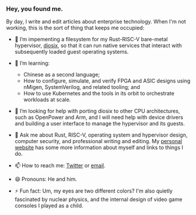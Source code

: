 ### Hey, you found me.

By day, I write and edit articles about enterprise technology. When I'm not working, this is the sort of thing that keeps me occupied:

- 🔭 I’m impementing a filesystem for my Rust-RISC-V bare-metal hypervisor, [diosix](https://github.com/diodesign/diosix), so that it can run native services that interact with subsequently loaded guest operating systems.

- 🌱 I’m learning:
  - Chinese as a second language;
  - How to configure, simulate, and verify FPGA and ASIC designs using nMigen, SystemVerilog, and related tooling; and
  - How to use Kubernetes and the tools in its orbit to orchestrate workloads at scale.

- 🤔 I’m looking for help with porting diosix to other CPU architectures, such as OpenPower and Arm, and I will need help with device drivers and building a user interface to manage the hypervisor and its guests.

- 💬 Ask me about Rust, RISC-V, operating system and hypervisor design, computer security, and professional writing and editing. My [personal website](https://diodesign.co.uk) has some more information about myself and links to things I do.

- 📫 How to reach me: [Twitter](https://twitter.com/diodesign) or [email](diodesign@tuta.io).

- 😄 Pronouns: He and him.

- ⚡ Fun fact: Um, my eyes are two different colors? I'm also quietly fascinated by nuclear physics, and the internal design of video game consoles I played as a child.
